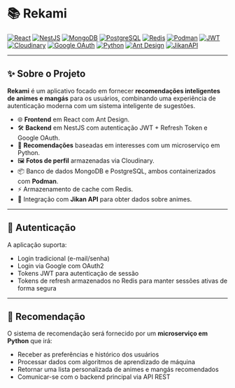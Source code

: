 # 📚 Rekami

[![React](https://img.shields.io/badge/Frontend-React-%61DAFB?logo=react&logoColor=white)](https://reactjs.org/)
[![NestJS](https://img.shields.io/badge/Backend-NestJS-E0234E?logo=nestjs&logoColor=white)](https://nestjs.com/)
[![MongoDB](https://img.shields.io/badge/Database-MongoDB-47A248?logo=mongodb&logoColor=white)](https://www.mongodb.com/)
[![PostgreSQL](https://img.shields.io/badge/Database-PostgreSQL-4169E1?logo=postgresql&logoColor=white)](https://www.postgresql.org/)
[![Redis](https://img.shields.io/badge/Cache-Redis-DC382D?logo=redis&logoColor=white)](https://redis.io/)
[![Podman](https://img.shields.io/badge/Container-Podman-89A1C8?logo=podman&logoColor=white)](https://podman.io/)
[![JWT](https://img.shields.io/badge/Auth-JWT-000000?logo=jsonwebtokens&logoColor=white)](https://jwt.io/)
[![Cloudinary](https://img.shields.io/badge/Images-Cloudinary-3448C5?logo=cloudinary&logoColor=white)](https://cloudinary.com/)
[![Google OAuth](https://img.shields.io/badge/Auth-GoogleOAuth-4285F4?logo=google&logoColor=white)](https://developers.google.com/identity)
[![Python](https://img.shields.io/badge/Microservice-Python-3776AB?logo=python&logoColor=white)](https://www.python.org/)
[![Ant Design](https://img.shields.io/badge/UI-AntDesign-0170FE?logo=antdesign&logoColor=white)](https://ant.design/)
[![JikanAPI](https://img.shields.io/badge/API-Jikan-1B1F23?logo=graphql&logoColor=white)](https://jikan.moe/)

---

## ✨ Sobre o Projeto

**Rekami** é um aplicativo focado em fornecer **recomendações inteligentes de animes e mangás** para os usuários, combinando uma experiência de autenticação moderna com um sistema inteligente de sugestões.

- 🌐 **Frontend** em React com Ant Design.
- 🛠 **Backend** em NestJS com autenticação JWT + Refresh Token e Google OAuth.
- 🧠 **Recomendações** baseadas em interesses com um microserviço em Python.
- 🖼 **Fotos de perfil** armazenadas via Cloudinary.
- 📦 Banco de dados MongoDB e PostgreSQL, ambos containerizados com **Podman**.
- ⚡ Armazenamento de cache com Redis.
- 📡 Integração com **Jikan API** para obter dados sobre animes.

---

## 🔐 Autenticação

A aplicação suporta:

- Login tradicional (e-mail/senha)
- Login via Google com OAuth2
- Tokens JWT para autenticação de sessão
- Tokens de refresh armazenados no Redis para manter sessões ativas de forma segura

---

## 🤖 Recomendação

O sistema de recomendação será fornecido por um **microserviço em Python** que irá:

- Receber as preferências e histórico dos usuários
- Processar dados com algoritmos de aprendizado de máquina
- Retornar uma lista personalizada de animes e mangás recomendados
- Comunicar-se com o backend principal via API REST


